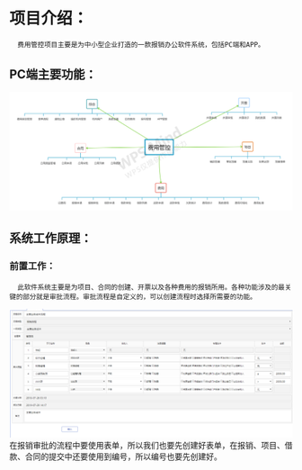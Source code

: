 # 项目介绍：
      费用管控项目主要是为中小型企业打造的一款报销办公软件系统，包括PC端和APP。
 ## PC端主要功能：
 ![功能图片](img/结构.png?imageMogr2/auto-orient/strip%7CimageView2/2/w/300)
 ## 系统工作原理：
   ### 前置工作：
      此软件系统主要是为项目、合同的创建、开票以及各种费用的报销所用。各种功能涉及的最关键的部分就是审批流程。审批流程是自定义的，可以创建流程时选择所需要的功能。
 ![流程图片](img/1573735471(1).png?imageMogr2/auto-orient/strip%7CimageView2/2/w/400)
      在报销审批的流程中要使用表单，所以我们也要先创建好表单，在报销、项目、借款、合同的提交中还要使用到编号，所以编号也要先创建好。
 
   
      
     
